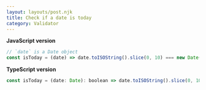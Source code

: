 ```yaml
---
layout: layouts/post.njk
title: Check if a date is today
category: Validator
---
```


**JavaScript version**

```js
// `date` is a Date object
const isToday = (date) => date.toISOString().slice(0, 10) === new Date().toISOString().slice(0, 10);
```

**TypeScript version**

```js
const isToday = (date: Date): boolean => date.toISOString().slice(0, 10) === new Date().toISOString().slice(0, 10);
```
